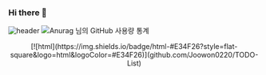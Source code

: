 ### Hi there 👋
<!--
**HWANBINYOO/HWANBINYOO** is a ✨ _special_ ✨ repository because its `README.md` (this file) appears on your GitHub profile.

Here are some ideas to get you started:

- 🔭 I’m currently working on ...
- 🌱 I’m currently learning ...
- 👯 I’m looking to collaborate on ...
- 🤔 I’m looking for help with ...
- 💬 Ask me about ...
- 📫 How to reach me: ...
- 😄 Pronouns: ...
- ⚡ Fun fact: ...
-->
![header](https://capsule-render.vercel.app/api?height=300&text=HAWNBIN%20YOO&desc=Hello%20capsule%20render&animation=twinkling)
   ![Anurag 님의 GitHub 사용량 통계](https://github-readme-stats.vercel.app/api?username=HWANBINYOO123&bg_color=30,e96443,904e95&title_color=fff&text_color=fff)
  <div align="center">
[![html](https://img.shields.io/badge/html-#E34F26?style=flat-square&logo=html&logoColor=#E34F26)](github.com/Joowon0220/TODO-List)

 

